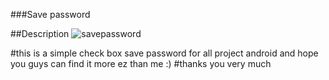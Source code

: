 ###Save password 

##Description 
![savepassword](https://cloud.githubusercontent.com/assets/26370399/24577625/89e8c8b0-16fb-11e7-8188-c9d93102824e.gif)

#this is a simple check box save password for all project android and hope you guys can find it more ez than me :)
#thanks you very much
